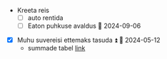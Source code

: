 
- Kreeta reis
	- [ ] auto rentida
	- [ ] Eaton puhkuse avaldus 📅 2024-09-06 
- [x] Muhu suvereisi ettemaks tasuda ⏫ 📅 2024-05-12
	- summade tabel [link](https://docs.google.com/spreadsheets/d/1GXIrNdFIgYP8gLMQKCfNhA4I9j-iwn5K5JqdurTrtJw/edit?usp=sharing)